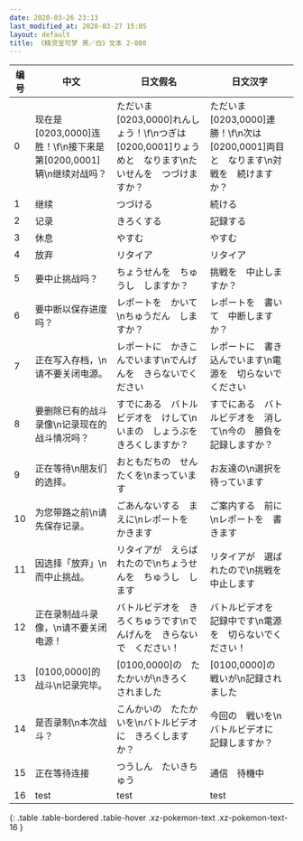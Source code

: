 ```yaml
---
date: 2020-03-26 23:13
last_modified_at: 2020-03-27 15:05
layout: default
title: 《精灵宝可梦 黑／白》文本 2-080
---
```

| 编号 | 中文 | 日文假名 | 日文汉字 |
| ---- | ---- | ---- | --- |
| 0 | 现在是[0203,0000]连胜！\f\n接下来是第[0200,0001]辆\n继续对战吗？ | ただいま　[0203,0000]れんしょう！\f\nつぎは　[0200,0001]りょうめと　なります\nたいせんを　つづけますか？ | ただいま　[0203,0000]連勝！\f\n次は　[0200,0001]両目と　なります\n対戦を　続けますか？ |
| 1 | 继续 | つづける | 続ける |
| 2 | 记录 | きろくする | 記録する |
| 3 | 休息 | やすむ | やすむ |
| 4 | 放弃 | リタイア | リタイア |
| 5 | 要中止挑战吗？ | ちょうせんを　ちゅうし　しますか？ | 挑戦を　中止しますか？ |
| 6 | 要中断以保存进度吗？ | レポートを　かいて\nちゅうだん　しますか？ | レポートを　書いて　中断しますか？ |
| 7 | 正在写入存档，\n请不要关闭电源。 | レポートに　かきこんでいます\nでんげんを　きらないでください | レポートに　書き込んでいます\n電源を　切らないでください |
| 8 | 要删除已有的战斗录像\n记录现在的战斗情况吗？ | すでにある　バトルビデオを　けして\nいまの　しょうぶを　きろくしますか？ | すでにある　バトルビデオを　消して\n今の　勝負を　記録しますか？ |
| 9 | 正在等待\n朋友们的选择。 | おともだちの　せんたくを\nまっています | お友達の\n選択を　待っています |
| 10 | 为您带路之前\n请先保存记录。 | ごあんないする　まえに\nレポートを　かきます | ご案内する　前に\nレポートを　書きます |
| 11 | 因选择「放弃」\n而中止挑战。 | リタイアが　えらばれたので\nちょうせんを　ちゅうし　します | リタイアが　選ばれたので\n挑戦を　中止します |
| 12 | 正在录制战斗录像，\n请不要关闭电源！ | バトルビデオを　きろくちゅうです\nでんげんを　きらないで　ください！ | バトルビデオを　記録中です\n電源を　切らないでください！ |
| 13 | [0100,0000]的战斗\n记录完毕。 | [0100,0000]の　たたかいが\nきろく　されました | [0100,0000]の　戦いが\n記録されました |
| 14 | 是否录制\n本次战斗？ | こんかいの　たたかいを\nバトルビデオに　きろくしますか？ | 今回の　戦いを\nバトルビデオに　記録しますか？ |
| 15 | 正在等待连接 | つうしん　たいきちゅう | 通信　待機中 |
| 16 | test | test | test |
{: .table .table-bordered .table-hover .xz-pokemon-text .xz-pokemon-text-16 }